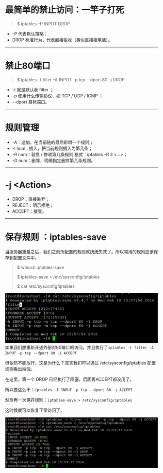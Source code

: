 # 最简单的禁止访问：一竿子打死

> $ iptables -P INPUT DROP

* -P 代表默认策略；
* DROP 标准行为，代表直接拒收（类似直接挂电话）。

---

# 禁止80端口

> $ iptables -t filter -A INPUT -p tcp --dport 80 -j DROP

* -t 就是默认表 filter ；
* -p 使用什么传输协议，如 TCP / UDP / ICMP ；
* --dport 目标端口。

---

# 规则管理

* -A：追加，在当前链的最后新增一个规则；
* -I num : 插入，把当前规则插入为第几条；
* -R num：替换 / 修改第几条规则 格式：iptables -R 3 &lt;...&gt;；
* -D num：删除，明确指定删除第几条规则。

---

# -j &lt;Action&gt;

* DROP：直接丢弃；
* REJECT：明示拒绝；
* ACCEPT：接受。

---

# 保存规则 ：iptables-save

当服务器重启之后，我们之前所配置的规则就统统失效了。所以常用的规则应该保存到配置文件中。

> $ whiuch iptables-save
>
> $ iptables-save &gt; /etc/sysconfig/iptables
>
> $ cat /etc/sysconfig/iptables

![](/assets/asads65545234234234import.png)如果我们想重新开通外部对80端口的访问。并且执行了`iptables -t filter -A INPUT -p tcp --dport 80 -j ACCEPT` 

但依然不能放行，这是为什么 ? 其实我们可以通过 /etc/sysconfig/iptables 配置规则看出端倪。

在这里，第一个 DROP 已经执行了阻塞，后面再ACCEPT都没用了。

所以要这么干：`iptables -I INPUT -p tcp --dport 80 -j ACCEPT`

然后再一次保存规则：`iptables-save > /etc/sysconfig/iptables`

这时候就可以恢复正常访问了。

![](/assets/87要图dfgdfgdfgimport.png)

